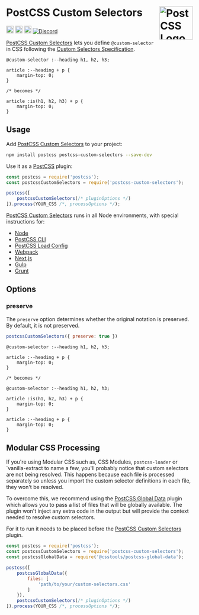 # PostCSS Custom Selectors [<img src="https://postcss.github.io/postcss/logo.svg" alt="PostCSS Logo" width="90" height="90" align="right">][PostCSS]

[<img alt="npm version" src="https://img.shields.io/npm/v/postcss-custom-selectors.svg" height="20">][npm-url] [<img alt="CSS Standard Status" src="https://cssdb.org/images/badges/custom-selectors.svg" height="20">][css-url] [<img alt="Build Status" src="https://github.com/csstools/postcss-plugins/workflows/test/badge.svg" height="20">][cli-url] [<img alt="Discord" src="https://shields.io/badge/Discord-5865F2?logo=discord&logoColor=white">][discord]

[PostCSS Custom Selectors] lets you define `@custom-selector` in CSS following the [Custom Selectors Specification].

```pcss
@custom-selector :--heading h1, h2, h3;

article :--heading + p {
	margin-top: 0;
}

/* becomes */

article :is(h1, h2, h3) + p {
	margin-top: 0;
}
```

## Usage

Add [PostCSS Custom Selectors] to your project:

```bash
npm install postcss postcss-custom-selectors --save-dev
```

Use it as a [PostCSS] plugin:

```js
const postcss = require('postcss');
const postcssCustomSelectors = require('postcss-custom-selectors');

postcss([
	postcssCustomSelectors(/* pluginOptions */)
]).process(YOUR_CSS /*, processOptions */);
```

[PostCSS Custom Selectors] runs in all Node environments, with special
instructions for:

- [Node](INSTALL.md#node)
- [PostCSS CLI](INSTALL.md#postcss-cli)
- [PostCSS Load Config](INSTALL.md#postcss-load-config)
- [Webpack](INSTALL.md#webpack)
- [Next.js](INSTALL.md#nextjs)
- [Gulp](INSTALL.md#gulp)
- [Grunt](INSTALL.md#grunt)

## Options

### preserve

The `preserve` option determines whether the original notation
is preserved. By default, it is not preserved.

```js
postcssCustomSelectors({ preserve: true })
```

```pcss
@custom-selector :--heading h1, h2, h3;

article :--heading + p {
	margin-top: 0;
}

/* becomes */

@custom-selector :--heading h1, h2, h3;

article :is(h1, h2, h3) + p {
	margin-top: 0;
}

article :--heading + p {
	margin-top: 0;
}
```

## Modular CSS Processing

If you're using Modular CSS such as, CSS Modules, `postcss-loader` or `vanilla-extract to name a few, you'll probably
notice that custom selectors are not being resolved. This happens because each file is processed separately so
unless you import the custom selector definitions in each file, they won't be resolved.

To overcome this, we recommend using the [PostCSS Global Data](https://github.com/csstools/postcss-plugins/tree/main/plugins/postcss-global-data#readme)
plugin which allows you to pass a list of files that will be globally available. The plugin won't inject any extra code
in the output but will provide the context needed to resolve custom selectors.

For it to run it needs to be placed before the [PostCSS Custom Selectors] plugin.

```js
const postcss = require('postcss');
const postcssCustomSelectors = require('postcss-custom-selectors');
const postcssGlobalData = require('@csstools/postcss-global-data');

postcss([
	postcssGlobalData({
		files: [
			'path/to/your/custom-selectors.css'
		]
	}),
	postcssCustomSelectors(/* pluginOptions */)
]).process(YOUR_CSS /*, processOptions */);
```

[cli-url]: https://github.com/csstools/postcss-plugins/actions/workflows/test.yml?query=workflow/test
[css-url]: https://cssdb.org/#custom-selectors
[discord]: https://discord.gg/bUadyRwkJS
[npm-url]: https://www.npmjs.com/package/postcss-custom-selectors

[PostCSS]: https://github.com/postcss/postcss
[PostCSS Custom Selectors]: https://github.com/csstools/postcss-plugins/tree/main/plugins/postcss-custom-selectors
[Custom Selectors Specification]: https://drafts.csswg.org/css-extensions/#custom-selectors
